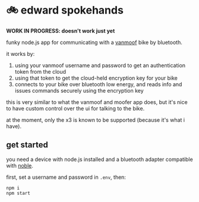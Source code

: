 # 🚲 edward spokehands

**WORK IN PROGRESS: doesn't work just yet**

funky node.js app for communicating with a [vanmoof](https://www.vanmoof.com) bike by bluetooth.

it works by:

1. using your vanmoof username and password to get an authentication token from the cloud
2. using that token to get the cloud-held encryption key for your bike
3. connects to your bike over bluetooth low energy, and reads info and issues commands securely using the encryption key

this is very similar to what the vanmoof and moofer app does, but it's nice to have custom control over the ui for talking to the bike.

at the moment, only the x3 is known to be supported (because it's what i have).

## get started

you need a device with node.js installed and a bluetooth adapter compatible with [noble](https://www.npmjs.com/package/@abandonware/noble).

first, set a username and password in `.env`, then:

```
npm i
npm start
```

